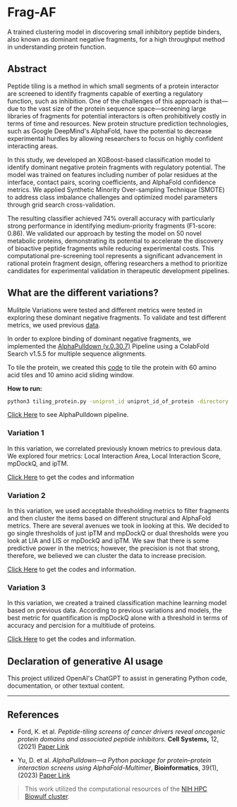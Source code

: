 # Frag-AF
A trained clustering model in discovering small inhibitory peptide binders, also known as dominant negative fragments, for a high throughput method in understanding protein function. 

## Abstract
Peptide tiling is a method in which small segments of a protein interactor are screened to identify fragments capable of exerting a regulatory function, such as inhibition. One of the challenges of this approach is that—due to the vast size of the protein sequence space—screening large libraries of fragments for potential interactors is often prohibitively costly in terms of time and resources. New protein structure prediction technologies, such as Google DeepMind's AlphaFold, have the potential to decrease experimental hurdles by allowing researchers to focus on highly confident interacting areas.

In this study, we developed an XGBoost-based classification model to identify dominant negative protein fragments with regulatory potential. The model was trained on features including number of polar residues at the interface, contact pairs, scoring coefficients, and AlphaFold confidence metrics. We applied Synthetic Minority Over-sampling Technique (SMOTE) to address class imbalance challenges and optimized model parameters through grid search cross-validation. 

The resulting classifier achieved 74% overall accuracy with particularly strong performance in identifying medium-priority fragments (F1-score: 0.86). We validated our approach by testing the model on 50 novel metabolic proteins, demonstrating its potential to accelerate the discovery of bioactive peptide fragments while reducing experimental costs. This computational pre-screening tool represents a significant advancement in rational protein fragment design, offering researchers a method to prioritize candidates for experimental validation in therapeutic development pipelines.


## What are the different variations?
Mulitple Variations were tested and different metrics were tested in exploring these dominant negative fragments. To validate and test different metrics, we used previous [data](https://www.cell.com/cell-systems/pdfExtended/S2405-4712(21)00157-5). 

In order to explore binding of dominant negative fragments, we implemented the [AlphaPulldown (v.0.30.7)](https://academic.oup.com/bioinformatics/article/39/1/btac749/6839971) Pipeline using a ColabFold Search v1.5.5 for multiple sequence alignments. 

To tile the protein, we created this [code](pipeline/tiling_protein.py) to tile the protein with 60 amino acid tiles and 10 amino acid sliding window. 

**How to run:**
```bash
python3 tiling_protein.py -uniprot_id uniprot_id_of_protein -directory path/and/name/of/file
```

[Click Here](sbatch_files_example/) to see AlphaPulldown pipeline.  

### Variation 1
In this variation, we correlated previously known metrics to previous data. We explored four metrics: Local Interaction Area, Local Interaction Score, mpDockQ, and ipTM. 

[Click Here](variation_1) to get the codes and information

### Variation 2
In this variation, we used acceptable thresholding metrics to filter fragments and then cluster the items based on different structural and AlphaFold metrics. There are several avenues we took in looking at this. We decided to go single thresholds of just ipTM and mpDockQ or dual thresholds were you look at LIA and LIS or mpDockQ and ipTM. We saw that there is some predictive power in the metrics; however, the precision is not that strong, therefore, we believed we can cluster the data to increase precision. 

[Click Here](variation_2) to get the codes and information. 

### Variation 3 
In this variation, we created a trained classification machine learning model based on previous data. According to previous variations and models, the best metric for quantification is mpDockQ alone with a threshold in terms of accuracy and percision for a multitiude of proteins. 

[Click Here](variation_3) to get the codes and information. 

## Declaration of generative AI usage
This project utilized OpenAI's ChatGPT to assist in generating Python code, documentation, or other textual content.

---

## References
- Ford, K. et al. *Peptide-tiling screens of cancer drivers reveal oncogenic protein domains and associated peptide inhibitors.* **Cell Systems,** 12, (2021) [Paper Link](https://doi.org/10.1016/j.cels.2021.05.002)

- Yu, D. et al. *AlphaPulldown—a Python package for protein–protein interaction screens using AlphaFold-Multimer*, **Bioinformatics**, 39(1), (2023) [Paper Link](https://doi.org/10.1093/bioinformatics/btac749)

> This work utilized the computational resources of the [NIH HPC Biowulf cluster](https://hpc.nih.gov).
